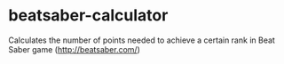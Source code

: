 # beatsaber-calculator
Calculates the number of points needed to achieve a certain rank in Beat Saber game (http://beatsaber.com/)
